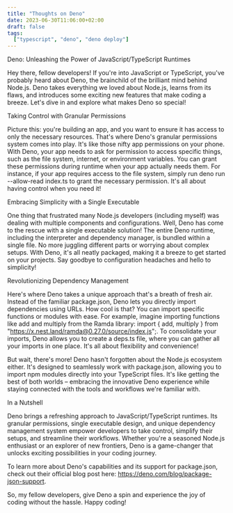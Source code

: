 ```yaml
---
title: "Thoughts on Deno"
date: 2023-06-30T11:06:00+02:00
draft: false
tags:
  ["typescript", "deno", "deno deploy"]
---
```


Deno: Unleashing the Power of JavaScript/TypeScript Runtimes

Hey there, fellow developers! If you're into JavaScript or TypeScript, you've probably heard about Deno, the brainchild of the brilliant mind behind Node.js. Deno takes everything we loved about Node.js, learns from its flaws, and introduces some exciting new features that make coding a breeze. Let's dive in and explore what makes Deno so special!

Taking Control with Granular Permissions

Picture this: you're building an app, and you want to ensure it has access to only the necessary resources. That's where Deno's granular permissions system comes into play. It's like those nifty app permissions on your phone. With Deno, your app needs to ask for permission to access specific things, such as the file system, internet, or environment variables. You can grant these permissions during runtime when your app actually needs them. For instance, if your app requires access to the file system, simply run deno run --allow-read index.ts to grant the necessary permission. It's all about having control when you need it!

Embracing Simplicity with a Single Executable

One thing that frustrated many Node.js developers (including myself) was dealing with multiple components and configurations. Well, Deno has come to the rescue with a single executable solution! The entire Deno runtime, including the interpreter and dependency manager, is bundled within a single file. No more juggling different parts or worrying about complex setups. With Deno, it's all neatly packaged, making it a breeze to get started on your projects. Say goodbye to configuration headaches and hello to simplicity!

Revolutionizing Dependency Management

Here's where Deno takes a unique approach that's a breath of fresh air. Instead of the familiar package.json, Deno lets you directly import dependencies using URLs. How cool is that? You can import specific functions or modules with ease. For example, imagine importing functions like add and multiply from the Ramda library: import { add, multiply } from "https://x.nest.land/ramda@0.27.0/source/index.js";. To consolidate your imports, Deno allows you to create a deps.ts file, where you can gather all your imports in one place. It's all about flexibility and convenience!

But wait, there's more! Deno hasn't forgotten about the Node.js ecosystem either. It's designed to seamlessly work with package.json, allowing you to import npm modules directly into your TypeScript files. It's like getting the best of both worlds – embracing the innovative Deno experience while staying connected with the tools and workflows we're familiar with.

In a Nutshell

Deno brings a refreshing approach to JavaScript/TypeScript runtimes. Its granular permissions, single executable design, and unique dependency management system empower developers to take control, simplify their setups, and streamline their workflows. Whether you're a seasoned Node.js enthusiast or an explorer of new frontiers, Deno is a game-changer that unlocks exciting possibilities in your coding journey.

To learn more about Deno's capabilities and its support for package.json, check out their official blog post here: https://deno.com/blog/package-json-support.

So, my fellow developers, give Deno a spin and experience the joy of coding without the hassle. Happy coding!
